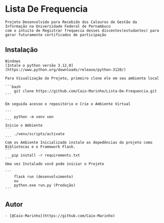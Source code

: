 # Lista De Frequencia
    Projeto Desenvolvido para Recebido dos Calouros de Gestão da Informação na Universidade Federal de Pernambuco
    com o intuito de Registrar frequecia desses discentes(estudantes) para gerar futuramente certificados de participação 

## Instalação
    Windows
    [Intale o python versão 3.12.0](https://www.python.org/downloads/release/python-3120/)
    
    Para Visualização do Projeto, primeiro clone ele em seu ambiente local

    ```bash
        git clone https://github.com/Caio-Marinho/Lista-De-Frequencia.git
    ```
    
    Em seguida acesse o repositório e Crie o Ambiente Virtual

    ```
        python -m venv ven
    ```
    Inicie o Ambiente
    ```
        ./venv/scripts/activate
    ```
    Com os Ambiente Inicializado instale as depedências do projeto como Bibliotecas e o Framework Flask.
    ```
       pip install -r requirements.txt
    ```
    Uma vez Instalado você pode iniciar o Projeto
    
    ```
        flask run (desenvolvimento)
        ou
        python.exe run.py (Produção)
    ```
    
## Autor

    - [@Caio-Marinho](https://github.com/Caio-Marinho)

